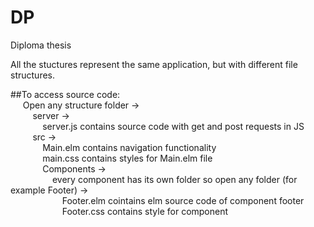 # DP
 Diploma thesis


All the stuctures represent the same application, but with different file structures.

##To access source code:  
&nbsp;&nbsp;&nbsp;&nbsp; Open any structure folder ->  
&nbsp;&nbsp;&nbsp;&nbsp;&nbsp;&nbsp;&nbsp;&nbsp; server ->  
&nbsp;&nbsp;&nbsp;&nbsp;&nbsp;&nbsp;&nbsp;&nbsp;&nbsp;&nbsp;&nbsp;&nbsp; server.js contains source code with get and post requests in JS  
&nbsp;&nbsp;&nbsp;&nbsp;&nbsp;&nbsp;&nbsp;&nbsp; src ->  
&nbsp;&nbsp;&nbsp;&nbsp;&nbsp;&nbsp;&nbsp;&nbsp;&nbsp;&nbsp;&nbsp;&nbsp; Main.elm contains navigation functionality  
&nbsp;&nbsp;&nbsp;&nbsp;&nbsp;&nbsp;&nbsp;&nbsp;&nbsp;&nbsp;&nbsp;&nbsp; main.css contains styles for Main.elm file  
&nbsp;&nbsp;&nbsp;&nbsp;&nbsp;&nbsp;&nbsp;&nbsp;&nbsp;&nbsp;&nbsp;&nbsp; Components ->  
&nbsp;&nbsp;&nbsp;&nbsp;&nbsp;&nbsp;&nbsp;&nbsp;&nbsp;&nbsp;&nbsp;&nbsp;&nbsp;&nbsp;&nbsp;&nbsp; every component has its own folder so open any folder (for example Footer) ->  
&nbsp;&nbsp;&nbsp;&nbsp;&nbsp;&nbsp;&nbsp;&nbsp;&nbsp;&nbsp;&nbsp;&nbsp;&nbsp;&nbsp;&nbsp;&nbsp;&nbsp;&nbsp;&nbsp;&nbsp; Footer.elm cointains elm source code of component footer  
&nbsp;&nbsp;&nbsp;&nbsp;&nbsp;&nbsp;&nbsp;&nbsp;&nbsp;&nbsp;&nbsp;&nbsp;&nbsp;&nbsp;&nbsp;&nbsp;&nbsp;&nbsp;&nbsp;&nbsp; Footer.css contains style for component  
